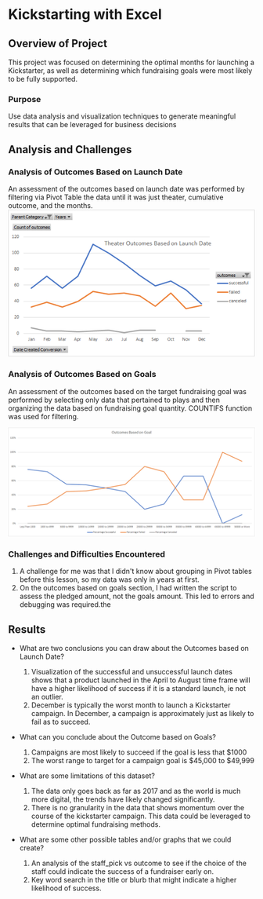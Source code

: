 # Kickstarting with Excel

## Overview of Project
This project was focused on determining the optimal months for launching a Kickstarter, as well as determining 
which fundraising goals were most likely to be fully supported.
### Purpose
Use data analysis and visualization techniques to generate meaningful results that can be leveraged for 
business decisions
## Analysis and Challenges

### Analysis of Outcomes Based on Launch Date

An assessment of the outcomes based on launch date was performed by filtering via Pivot Table the data until it was just theater, cumulative outcome, and the months.
![Image](resources/Theater_Outcomes_vs_Launch.png)

### Analysis of Outcomes Based on Goals

An assessment of the outcomes based on the target fundraising goal was performed by selecting only data that pertained to plays and then organizing the data based on fundraising goal quantity. COUNTIFS function was used for filtering.

![Image](resources/Outcomes_vs_Goals.png)


### Challenges and Difficulties Encountered
1. A challenge for me was that I didn't know about grouping in Pivot tables before this lesson, so my data was only in years at first.
2. On the outcomes based on goals section, I had written the script to assess the pledged amount, not the goals amount. This led to errors and debugging was required.the 

## Results

- What are two conclusions you can draw about the Outcomes based on Launch Date?
  1. Visualization of the successful and unsuccessful launch dates shows that a product launched in the April to August time frame will have a higher likelihood of success if it is a standard launch, ie not an outlier.
  2. December is typically the worst month to launch a Kickstarter campaign. In December, a campaign is approximately just as likely to fail as to succeed. 

- What can you conclude about the Outcome based on Goals?
  1. Campaigns are most likely to succeed if the goal is less that $1000
  2. The worst range to target for a campaign goal is $45,000 to $49,999

- What are some limitations of this dataset?
  1. The data only goes back as far as 2017 and as the world is much more digital, the trends have likely changed significantly.
  2. There is no granularity in the data that shows momentum over the course of the kickstarter campaign. This data could be leveraged to determine optimal fundraising methods.

- What are some other possible tables and/or graphs that we could create?
  1. An analysis of the staff_pick vs outcome to see if the choice of the staff could indicate the success of a fundraiser early on.
  2. Key word search in the title or blurb that might indicate a higher likelihood of success.
